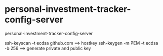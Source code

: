 # personal-investment-tracker-config-server
personal-investment-tracker-config-server


ssh-keyscan -t ecdsa github.com  ==> hostkey
ssh-keygen -m PEM -t ecdsa -b 256 ==> generate private and public key